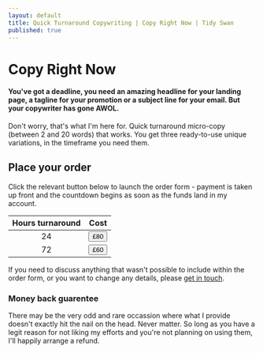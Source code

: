 ```yaml
---
layout: default
title: Quick Turnaround Copywriting | Copy Right Now | Tidy Swan
published: true
---
```


# Copy Right Now

#### You've got a deadline, you need an amazing headline for your landing page, a tagline for your promotion or a subject line for your email. But your copywriter has gone AWOL.

Don't worry, that's what I'm here for. Quick turnaround micro-copy (between 2 and 20 words) that works. You get three ready-to-use unique variations, in the timeframe you need them.

## Place your order

Click the relevant button below to launch the order form - payment is taken up front and the countdown begins as soon as the funds land in my account.

| Hours turnaround | Cost |
|:----------------:|:----:|
|        24        |  <button class="button">£80</button> |
|        72        |  <button class="button">£60</button> |

If you need to discuss anything that wasn't possible to include within the order form, or you want to change any details, please [get in touch](/contact).

### Money back guarentee

There may be the very odd and rare occassion where what I provide doesn't exactly hit the nail on the head. Never matter. So long as you have a legit reason for not liking my efforts and you're not planning on using them, I'll happily arrange a refund.
